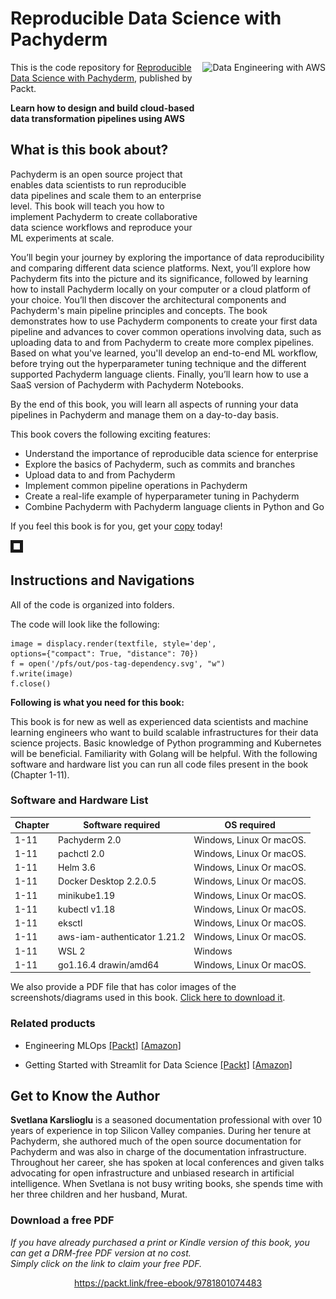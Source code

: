 


# Reproducible Data Science with Pachyderm

<a href="https://www.packtpub.com/product/reproducible-data-science-with-pachyderm/9781801074483"><img src="https://static.packt-cdn.com/products/9781801074483/cover/smaller" alt="Data Engineering with AWS" height="256px" align="right"></a>

This is the code repository for [Reproducible Data Science with Pachyderm](https://www.packtpub.com/product/reproducible-data-science-with-pachyderm/9781801074483), published by Packt.

**Learn how to design and build cloud-based data transformation pipelines using AWS**

## What is this book about?

Pachyderm is an open source project that enables data scientists to run reproducible data pipelines and scale them to an enterprise level. This book will teach you how to implement Pachyderm to create collaborative data science workflows and reproduce your ML experiments at scale.

You’ll begin your journey by exploring the importance of data reproducibility and comparing different data science platforms. Next, you’ll explore how Pachyderm fits into the picture and its significance, followed by learning how to install Pachyderm locally on your computer or a cloud platform of your choice. You’ll then discover the architectural components and Pachyderm's main pipeline principles and concepts. The book demonstrates how to use Pachyderm components to create your first data pipeline and advances to cover common operations involving data, such as uploading data to and from Pachyderm to create more complex pipelines. Based on what you've learned, you'll develop an end-to-end ML workflow, before trying out the hyperparameter tuning technique and the different supported Pachyderm language clients. Finally, you’ll learn how to use a SaaS version of Pachyderm with Pachyderm Notebooks.

By the end of this book, you will learn all aspects of running your data pipelines in Pachyderm and manage them on a day-to-day basis.

This book covers the following exciting features: 
* Understand the importance of reproducible data science for enterprise
* Explore the basics of Pachyderm, such as commits and branches
* Upload data to and from Pachyderm
* Implement common pipeline operations in Pachyderm
* Create a real-life example of hyperparameter tuning in Pachyderm
* Combine Pachyderm with Pachyderm language clients in Python and Go

If you feel this book is for you, get your [copy](https://www.amazon.in/Reproducible-Data-Science-Pachyderm-version-controlled/dp/1801074488/ref=sr_1_1?crid=1JRTHXXNKUL2O&keywords=Reproducible+Data+Science+with+Pachyderm&qid=1646808421&sprefix=reproducible+data+science+with+pachyderm%2Caps%2C593&sr=8-1) today!

<a href="https://static.packt-cdn.com/downloads/9781801074483_ColorImages.pdf"><img src="https://raw.githubusercontent.com/PacktPublishing/GitHub/master/GitHub.png" alt="https://www.packtpub.com/" border="5" /></a>

## Instructions and Navigations
All of the code is organized into folders.

The code will look like the following:
```
image = displacy.render(textfile, style='dep',
options={"compact": True, "distance": 70})
f = open('/pfs/out/pos-tag-dependency.svg', "w")
f.write(image)
f.close()
```
**Following is what you need for this book:**

This book is for new as well as experienced data scientists and machine learning engineers who want to build scalable infrastructures for their data science projects. Basic knowledge of Python programming and Kubernetes will be beneficial. Familiarity with Golang will be helpful.
With the following software and hardware list you can run all code files present in the book (Chapter 1-11).

### Software and Hardware List

| Chapter  | Software required                                                                    | OS required                        |
| -------- | -------------------------------------------------------------------------------------| -----------------------------------|
|  	1-11	   |   	Pachyderm 2.0 |  Windows, Linux Or macOS.|
|  	1-11	   |   	pachctl 2.0 |  Windows, Linux Or macOS.|
|  	1-11	   |   	Helm 3.6|  Windows, Linux Or macOS.|
|  	1-11	   |   	Docker Desktop 2.2.0.5 |  Windows, Linux Or macOS.|
|  	1-11	   |   	minikube1.19 |  Windows, Linux Or macOS.|
|  	1-11	   |   	kubectl v1.18 |  Windows, Linux Or macOS.|
|  	1-11	   |   	eksctl |  Windows, Linux Or macOS.|
|  	1-11	   |   	aws-iam-authenticator 1.21.2 |  Windows, Linux Or macOS.|
|  	1-11	   |   	WSL 2 |  Windows|
|  	1-11	   |   	go1.16.4 drawin/amd64|  Windows, Linux Or macOS.|

We also provide a PDF file that has color images of the screenshots/diagrams used in this book. [Click here to download it](https://static.packt-cdn.com/downloads/9781800569492_ColorImages.pdf ).

### Related products <Other books you may enjoy>
* Engineering MLOps  [[Packt]](https://www.packtpub.com/product/engineering-mlops/9781800562882) [[Amazon]](https://www.amazon.in/Engineering-MLOps-Rapidly-production-ready-learning/dp/1800562888/ref=sr_1_2_sspa?crid=6J4IU93ITHF&keywords=Engineering+MLOps&qid=1646809140&sprefix=engineering+mlops%2Caps%2C607&sr=8-2-spons&psc=1&smid=A15DBATYR506U3&spLa=ZW5jcnlwdGVkUXVhbGlmaWVyPUEzVkFBU05DOTIyUEtWJmVuY3J5cHRlZElkPUEwNTAxMTE2UUwzTk9FRzhFNTBGJmVuY3J5cHRlZEFkSWQ9QTA1MjM2MzBRSE9EREs0OVhVTVomd2lkZ2V0TmFtZT1zcF9hdGYmYWN0aW9uPWNsaWNrUmVkaXJlY3QmZG9Ob3RMb2dDbGljaz10cnVl)
  
* Getting Started with Streamlit for Data Science  [[Packt]](https://www.packtpub.com/product/getting-started-with-streamlit-for-data-science/9781800565500) [[Amazon]](https://www.amazon.in/Getting-Started-Streamlit-Data-Science/dp/180056550X/ref=sr_1_1_sspa?crid=35OVLBEMBZ2RD&keywords=Getting+Started+with+Streamlit+for+Data+Science&qid=1646809150&sprefix=getting+started+with+streamlit+for+data+science%2Caps%2C315&sr=8-1-spons&psc=1&smid=A15DBATYR506U3&spLa=ZW5jcnlwdGVkUXVhbGlmaWVyPUEyNEcyMzQ2MU9HRVBIJmVuY3J5cHRlZElkPUEwMDI5ODE5MzkwTFVIU0NXS0ZPRCZlbmNyeXB0ZWRBZElkPUEwNTExMDY2MUdIRUxIUlg4V1o0MCZ3aWRnZXROYW1lPXNwX2F0ZiZhY3Rpb249Y2xpY2tSZWRpcmVjdCZkb05vdExvZ0NsaWNrPXRydWU=)
  
## Get to Know the Author
**Svetlana Karslioglu** is a seasoned documentation professional with over 10 years of experience in top Silicon Valley companies. During her tenure at Pachyderm, she authored much of the open source documentation for Pachyderm and was also in charge of the documentation infrastructure. Throughout her career, she has spoken at local conferences and given talks advocating for open infrastructure and unbiased research in artificial intelligence. When Svetlana is not busy writing books, she spends time with her three children and her husband, Murat.
### Download a free PDF

 <i>If you have already purchased a print or Kindle version of this book, you can get a DRM-free PDF version at no cost.<br>Simply click on the link to claim your free PDF.</i>
<p align="center"> <a href="https://packt.link/free-ebook/9781801074483">https://packt.link/free-ebook/9781801074483 </a> </p>